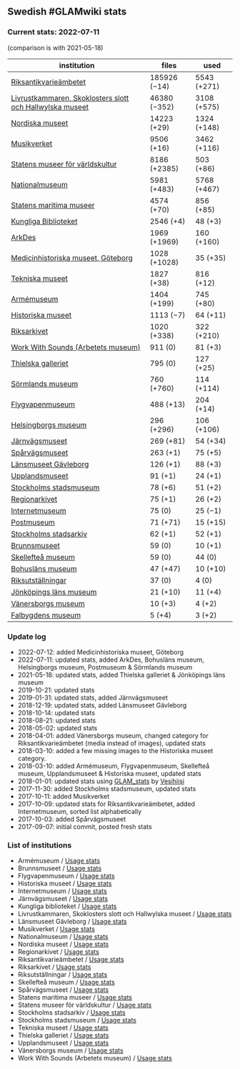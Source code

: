 ## Swedish #GLAMwiki stats

### Current stats: 2022-07-11

(comparison is with 2021-05-18)


| institution | files | used |
|---|---|---|
| [Riksantikvarieämbetet](https://commons.wikimedia.org/wiki/Category:Media_from_the_Swedish_National_Heritage_Board) | 185926 (−14) | 5543 (+271) |
| [Livrustkammaren, Skoklosters slott och Hallwylska museet](https://commons.wikimedia.org/wiki/Category:Images_from_Livrustkammaren_och_Skoklosters_slott_med_Stiftelsen_Hallwylska_museet) | 46380 (−352) | 3108 (+575) |
| [Nordiska museet](https://commons.wikimedia.org/wiki/Category:Images_from_Nordiska_museet) | 14223 (+29) | 1324 (+148) |
| [Musikverket](https://commons.wikimedia.org/wiki/Category:Images_from_the_Swedish_Performing_Arts_Agency) | 9506 (+16) | 3462 (+116) |
| [Statens museer för världskultur](https://commons.wikimedia.org/wiki/Category:Media_from_the_National_Museums_of_World_Culture) | 8186 (+2385) | 503 (+86) |
| [Nationalmuseum](https://commons.wikimedia.org/wiki/Category:Images_from_the_Nationalmuseum_Stockholm) | 5981 (+483) | 5768 (+467) |
| [Statens maritima museer](https://commons.wikimedia.org/wiki/Category:Images_from_Statens_maritima_museer) | 4574 (+70) | 856 (+85) |
| [Kungliga Biblioteket](https://commons.wikimedia.org/wiki/Category:Images_from_the_National_Library_of_Sweden) | 2546 (+4) | 48 (+3) |
| [ArkDes](https://commons.wikimedia.org/wiki/Category:Images_from_ArkDes) | 1969 (+1969) | 160 (+160) |
| [Medicinhistoriska museet, Göteborg](https://commons.wikimedia.org/wiki/Category:Images_from_Medicinhistoriska_museet,_Göteborg) | 1028 (+1028) | 35 (+35) |
| [Tekniska museet](https://commons.wikimedia.org/wiki/Category:Images_from_Tekniska_museet) | 1827 (+38) | 816 (+12) |
| [Armémuseum](https://commons.wikimedia.org/wiki/Category:Images_from_the_Swedish_Army_Museum) | 1404 (+199) | 745 (+80) |
| [Historiska museet](https://commons.wikimedia.org/wiki/Category:Images_from_Statens_historiska_museum) | 1113 (−7) | 64 (+11) |
| [Riksarkivet](https://commons.wikimedia.org/wiki/Category:Images_from_the_National_Archives_of_Sweden) | 1020 (+338) | 322 (+210) |
| [Work With Sounds (Arbetets museum)](https://commons.wikimedia.org/wiki/Category:Media_from_Work_With_Sounds) | 911 (0) | 81 (+3) |
| [Thielska galleriet](https://commons.wikimedia.org/wiki/Category:Media_contributed_by_Thielska_Galleriet_Stockholm_2020) | 795 (0) | 127 (+25) |
| [Sörmlands museum](https://commons.wikimedia.org/wiki/Category:All_images_from_Sörmlands_museum) | 760 (+760) | 114 (+114) |
| [Flygvapenmuseum](https://commons.wikimedia.org/wiki/Category:Images_from_the_Swedish_Air_Force_Museum) | 488 (+13) | 204 (+14) |
| [Helsingborgs museum](https://commons.wikimedia.org/wiki/Category:Images_from_Helsingborgs_museum) | 296 (+296) | 106 (+106) |
| [Järnvägsmuseet](https://commons.wikimedia.org/wiki/Category:Images_from_the_Swedish_Railway_Museum) | 269 (+81) | 54 (+34) |
| [Spårvägsmuseet](https://commons.wikimedia.org/wiki/Category:Images_from_Spårvägsmuseet) | 263 (+1) | 75 (+5) |
| [Länsmuseet Gävleborg](https://commons.wikimedia.org/wiki/Category:Images_from_Länsmuseet_Gävleborg) | 126 (+1) | 88 (+3) |
| [Upplandsmuseet](https://commons.wikimedia.org/wiki/Category:Images_from_Upplandsmuseet) | 91 (+1) | 24 (+1) |
| [Stockholms stadsmuseum](https://commons.wikimedia.org/wiki/Category:Images_from_Stockholms_stadsmuseum) | 78 (+6) | 51 (+2) |
| [Regionarkivet](https://commons.wikimedia.org/wiki/Category:Images_from_Regionarkivet) | 75 (+1) | 26 (+2) |
| [Internetmuseum](https://commons.wikimedia.org/wiki/Category:Images_from_Internetmuseum) | 75 (0) | 25 (−1) |
| [Postmuseum](https://commons.wikimedia.org/wiki/Category:Images_from_the_Swedish_Postal_Museum) | 71 (+71) | 15 (+15) |
| [Stockholms stadsarkiv](https://commons.wikimedia.org/wiki/Category:Images_from_Stockholms_stadsarkiv) | 62 (+1) | 52 (+1) |
| [Brunnsmuseet](https://commons.wikimedia.org/wiki/Category:Media_provided_by_Brunnsmuseet) | 59 (0) | 10 (+1) |
| [Skellefteå museum](https://commons.wikimedia.org/wiki/Category:Images_from_Skellefteå_Museum) | 59 (0) | 44 (0) |
| [Bohusläns museum](https://commons.wikimedia.org/wiki/Category:Images_from_Bohusläns_museum) | 47 (+47) | 10 (+10) |
| [Riksutställningar](https://commons.wikimedia.org/wiki/Category:Images_from_Riksutställningar) | 37 (0) | 4 (0) |
| [Jönköpings läns museum](https://commons.wikimedia.org/wiki/Category:Images_from_Jönköpings_läns_museum) | 21 (+10) | 11 (+4) |
| [Vänersborgs museum](https://commons.wikimedia.org/wiki/Category:Images_from_Vänersborgs_museum) | 10 (+3) | 4 (+2) |
| [Falbygdens museum](https://commons.wikimedia.org/wiki/Category:Images_from_Falbygdens_museum) | 5 (+4) | 3 (+2) |

### Update log

* 2022-07-12: added Medicinhistoriska museet, Göteborg
* 2022-07-11: updated stats, added ArkDes, Bohusläns museum, Helsingborgs museum, Postmuseum & Sörmlands museum
* 2021-05-18: updated stats, added Thielska galleriet & Jönköpings läns museum
* 2019-10-21: updated stats
* 2019-01-31: updated stats, added Järnvägsmuseet
* 2018-12-19: updated stats, added Länsmuseet Gävleborg
* 2018-10-14: updated stats
* 2018-08-21: updated stats
* 2018-05-02: updated stats
* 2018-04-01: added Vänersborgs museum, changed category for Riksantikvarieämbetet (media instead of images), updated stats
* 2018-03-10: added a few missing images to the Historiska museet category.
* 2018-03-10: added Armémuseum, Flygvapenmuseum, Skellefteå museum, Upplandsmuseet & Historiska museet, updated stats
* 2018-01-01: updated stats using [GLAM_stats](https://github.com/Ambrosiani/GLAM_stats) by [Vesihiisi](https://github.com/Vesihiisi)
* 2017-11-30: added Stockholms stadsmuseum, updated stats
* 2017-10-11: added Musikverket
* 2017-10-09: updated stats for Riksantikvarieämbetet, added Internetmuseum, sorted list alphabetically
* 2017-10-03: added Spårvägsmuseet
* 2017-09-07: initial commit, posted fresh stats

### List of institutions

* Armémuseum / [Usage stats](https://tools.wmflabs.org/glamtools/glamorous.php?doit=1&category=Images+from+the+Swedish+Army+Museum&use_globalusage=1&ns0=1&depth=9&projects[wikipedia]=1&projects[wikimedia]=1&projects[wikisource]=1&projects[wikibooks]=1&projects[wikiquote]=1&projects[wiktionary]=1&projects[wikinews]=1&projects[wikivoyage]=1&projects[wikispecies]=1&projects[mediawiki]=1&projects[wikidata]=1&projects[wikiversity]=1)
* Brunnsmuseet / [Usage stats](https://tools.wmflabs.org/glamtools/glamorous.php?doit=1&category=Media+provided+by+Brunnsmuseet&use_globalusage=1&ns0=1&depth=9&projects[wikipedia]=1&projects[wikimedia]=1&projects[wikisource]=1&projects[wikibooks]=1&projects[wikiquote]=1&projects[wiktionary]=1&projects[wikinews]=1&projects[wikivoyage]=1&projects[wikispecies]=1&projects[mediawiki]=1&projects[wikidata]=1&projects[wikiversity]=1)
* Flygvapenmuseum / [Usage stats](https://tools.wmflabs.org/glamtools/glamorous.php?doit=1&category=Images+from+the+Swedish+Air+Force+Museum&use_globalusage=1&ns0=1&depth=9&projects[wikipedia]=1&projects[wikimedia]=1&projects[wikisource]=1&projects[wikibooks]=1&projects[wikiquote]=1&projects[wiktionary]=1&projects[wikinews]=1&projects[wikivoyage]=1&projects[wikispecies]=1&projects[mediawiki]=1&projects[wikidata]=1&projects[wikiversity]=1)
* Historiska museet / [Usage stats](https://tools.wmflabs.org/glamtools/glamorous.php?doit=1&category=Images+from+Statens+historiska+museum&use_globalusage=1&ns0=1&depth=9&projects[wikipedia]=1&projects[wikimedia]=1&projects[wikisource]=1&projects[wikibooks]=1&projects[wikiquote]=1&projects[wiktionary]=1&projects[wikinews]=1&projects[wikivoyage]=1&projects[wikispecies]=1&projects[mediawiki]=1&projects[wikidata]=1&projects[wikiversity]=1)
* Internetmuseum / [Usage stats](https://tools.wmflabs.org/glamtools/glamorous.php?doit=1&category=Images+from+Internetmuseum&use_globalusage=1&ns0=1&depth=9&projects[wikipedia]=1&projects[wikimedia]=1&projects[wikisource]=1&projects[wikibooks]=1&projects[wikiquote]=1&projects[wiktionary]=1&projects[wikinews]=1&projects[wikivoyage]=1&projects[wikispecies]=1&projects[mediawiki]=1&projects[wikidata]=1&projects[wikiversity]=1)
* Järnvägsmuseet / [Usage stats](https://tools.wmflabs.org/glamtools/glamorous.php?doit=1&category=Images+from+Järnvägsmuseet&use_globalusage=1&ns0=1&depth=9&projects[wikipedia]=1&projects[wikimedia]=1&projects[wikisource]=1&projects[wikibooks]=1&projects[wikiquote]=1&projects[wiktionary]=1&projects[wikinews]=1&projects[wikivoyage]=1&projects[wikispecies]=1&projects[mediawiki]=1&projects[wikidata]=1&projects[wikiversity]=1)
* Kungliga biblioteket / [Usage stats](https://tools.wmflabs.org/glamtools/glamorous.php?doit=1&category=Images+from+the+National+Library+of+Sweden&use_globalusage=1&ns0=1&depth=9&projects[wikipedia]=1&projects[wikimedia]=1&projects[wikisource]=1&projects[wikibooks]=1&projects[wikiquote]=1&projects[wiktionary]=1&projects[wikinews]=1&projects[wikivoyage]=1&projects[wikispecies]=1&projects[mediawiki]=1&projects[wikidata]=1&projects[wikiversity]=1)
* Livrustkammaren, Skoklosters slott och Hallwylska museet / [Usage stats](https://tools.wmflabs.org/glamtools/glamorous.php?doit=1&category=Images+from+Livrustkammaren+och+Skoklosters+slott+med+Stiftelsen+Hallwylska+museet&use_globalusage=1&ns0=1&depth=9&projects[wikipedia]=1&projects[wikimedia]=1&projects[wikisource]=1&projects[wikibooks]=1&projects[wikiquote]=1&projects[wiktionary]=1&projects[wikinews]=1&projects[wikivoyage]=1&projects[wikispecies]=1&projects[mediawiki]=1&projects[wikidata]=1&projects[wikiversity]=1)
* Länsmuseet Gävleborg / [Usage stats](https://tools.wmflabs.org/glamtools/glamorous.php?doit=1&category=Images+from+Länsmuseet+Gävleborg&use_globalusage=1&ns0=1&depth=9&projects[wikipedia]=1&projects[wikimedia]=1&projects[wikisource]=1&projects[wikibooks]=1&projects[wikiquote]=1&projects[wiktionary]=1&projects[wikinews]=1&projects[wikivoyage]=1&projects[wikispecies]=1&projects[mediawiki]=1&projects[wikidata]=1&projects[wikiversity]=1)
* Musikverket / [Usage stats](https://tools.wmflabs.org/glamtools/glamorous.php?doit=1&category=Images+from+the+Swedish+Performing+Arts+Agency&use_globalusage=1&ns0=1&depth=9&projects[wikipedia]=1&projects[wikimedia]=1&projects[wikisource]=1&projects[wikibooks]=1&projects[wikiquote]=1&projects[wiktionary]=1&projects[wikinews]=1&projects[wikivoyage]=1&projects[wikispecies]=1&projects[mediawiki]=1&projects[wikidata]=1&projects[wikiversity]=1)
* Nationalmuseum / [Usage stats](https://tools.wmflabs.org/glamtools/glamorous.php?doit=1&category=Images+from+the+Nationalmuseum+Stockholm&use_globalusage=1&ns0=1&depth=9&projects[wikipedia]=1&projects[wikimedia]=1&projects[wikisource]=1&projects[wikibooks]=1&projects[wikiquote]=1&projects[wiktionary]=1&projects[wikinews]=1&projects[wikivoyage]=1&projects[wikispecies]=1&projects[mediawiki]=1&projects[wikidata]=1&projects[wikiversity]=1)
* Nordiska museet / [Usage stats](https://tools.wmflabs.org/glamtools/glamorous.php?doit=1&category=Images+from+Nordiska+museet&use_globalusage=1&ns0=1&depth=9&projects[wikipedia]=1&projects[wikimedia]=1&projects[wikisource]=1&projects[wikibooks]=1&projects[wikiquote]=1&projects[wiktionary]=1&projects[wikinews]=1&projects[wikivoyage]=1&projects[wikispecies]=1&projects[mediawiki]=1&projects[wikidata]=1&projects[wikiversity]=1)
* Regionarkivet / [Usage stats](https://tools.wmflabs.org/glamtools/glamorous.php?doit=1&category=Images+from+Regionarkivet&use_globalusage=1&ns0=1&depth=9&projects[wikipedia]=1&projects[wikimedia]=1&projects[wikisource]=1&projects[wikibooks]=1&projects[wikiquote]=1&projects[wiktionary]=1&projects[wikinews]=1&projects[wikivoyage]=1&projects[wikispecies]=1&projects[mediawiki]=1&projects[wikidata]=1&projects[wikiversity]=1)
* Riksantikvarieämbetet / [Usage stats](https://tools.wmflabs.org/glamtools/glamorous.php?doit=1&category=Media+from+the+Swedish+National+Heritage+Board&use_globalusage=1&ns0=1&depth=9&projects[wikipedia]=1&projects[wikimedia]=1&projects[wikisource]=1&projects[wikibooks]=1&projects[wikiquote]=1&projects[wiktionary]=1&projects[wikinews]=1&projects[wikivoyage]=1&projects[wikispecies]=1&projects[mediawiki]=1&projects[wikidata]=1&projects[wikiversity]=1)
* Riksarkivet / [Usage stats](https://tools.wmflabs.org/glamtools/glamorous.php?doit=1&category=Images+from+the+National+Archives+of+Sweden&use_globalusage=1&ns0=1&depth=9&projects[wikipedia]=1&projects[wikimedia]=1&projects[wikisource]=1&projects[wikibooks]=1&projects[wikiquote]=1&projects[wiktionary]=1&projects[wikinews]=1&projects[wikivoyage]=1&projects[wikispecies]=1&projects[mediawiki]=1&projects[wikidata]=1&projects[wikiversity]=1)
* Riksutställningar / [Usage stats](https://tools.wmflabs.org/glamtools/glamorous.php?doit=1&category=Images+from+Riksutställningar&use_globalusage=1&ns0=1&depth=9&projects[wikipedia]=1&projects[wikimedia]=1&projects[wikisource]=1&projects[wikibooks]=1&projects[wikiquote]=1&projects[wiktionary]=1&projects[wikinews]=1&projects[wikivoyage]=1&projects[wikispecies]=1&projects[mediawiki]=1&projects[wikidata]=1&projects[wikiversity]=1)
* Skellefteå museum / [Usage stats](https://tools.wmflabs.org/glamtools/glamorous.php?doit=1&category=Images+from+Skellefteå+Museum&use_globalusage=1&ns0=1&depth=9&projects[wikipedia]=1&projects[wikimedia]=1&projects[wikisource]=1&projects[wikibooks]=1&projects[wikiquote]=1&projects[wiktionary]=1&projects[wikinews]=1&projects[wikivoyage]=1&projects[wikispecies]=1&projects[mediawiki]=1&projects[wikidata]=1&projects[wikiversity]=1)
* Spårvägsmuseet / [Usage stats](https://tools.wmflabs.org/glamtools/glamorous.php?doit=1&category=Images+from+Spårvägsmuseet&use_globalusage=1&ns0=1&depth=9&projects[wikipedia]=1&projects[wikimedia]=1&projects[wikisource]=1&projects[wikibooks]=1&projects[wikiquote]=1&projects[wiktionary]=1&projects[wikinews]=1&projects[wikivoyage]=1&projects[wikispecies]=1&projects[mediawiki]=1&projects[wikidata]=1&projects[wikiversity]=1)
* Statens maritima museer / [Usage stats](https://tools.wmflabs.org/glamtools/glamorous.php?doit=1&category=Images+from+Statens+maritima+museer&use_globalusage=1&ns0=1&depth=9&projects[wikipedia]=1&projects[wikimedia]=1&projects[wikisource]=1&projects[wikibooks]=1&projects[wikiquote]=1&projects[wiktionary]=1&projects[wikinews]=1&projects[wikivoyage]=1&projects[wikispecies]=1&projects[mediawiki]=1&projects[wikidata]=1&projects[wikiversity]=1)
* Statens museer för världskultur / [Usage stats](https://tools.wmflabs.org/glamtools/glamorous.php?doit=1&category=Media+from+the+National+Museums+of+World+Culture&use_globalusage=1&ns0=1&depth=9&projects[wikipedia]=1&projects[wikimedia]=1&projects[wikisource]=1&projects[wikibooks]=1&projects[wikiquote]=1&projects[wiktionary]=1&projects[wikinews]=1&projects[wikivoyage]=1&projects[wikispecies]=1&projects[mediawiki]=1&projects[wikidata]=1&projects[wikiversity]=1)
* Stockholms stadsarkiv / [Usage stats](https://tools.wmflabs.org/glamtools/glamorous.php?doit=1&category=Images+by+Stockholms+stadsarkiv&use_globalusage=1&ns0=1&depth=9&projects[wikipedia]=1&projects[wikimedia]=1&projects[wikisource]=1&projects[wikibooks]=1&projects[wikiquote]=1&projects[wiktionary]=1&projects[wikinews]=1&projects[wikivoyage]=1&projects[wikispecies]=1&projects[mediawiki]=1&projects[wikidata]=1&projects[wikiversity]=1)
* Stockholms stadsmuseum / [Usage stats](https://tools.wmflabs.org/glamtools/glamorous.php?doit=1&category=Images+from+Stockholms+stadsmuseum&use_globalusage=1&ns0=1&depth=9&projects[wikipedia]=1&projects[wikimedia]=1&projects[wikisource]=1&projects[wikibooks]=1&projects[wikiquote]=1&projects[wiktionary]=1&projects[wikinews]=1&projects[wikivoyage]=1&projects[wikispecies]=1&projects[mediawiki]=1&projects[wikidata]=1&projects[wikiversity]=1)
* Tekniska museet / [Usage stats](https://tools.wmflabs.org/glamtools/glamorous.php?doit=1&category=Images+from+Tekniska+museet&use_globalusage=1&ns0=1&depth=9&projects[wikipedia]=1&projects[wikimedia]=1&projects[wikisource]=1&projects[wikibooks]=1&projects[wikiquote]=1&projects[wiktionary]=1&projects[wikinews]=1&projects[wikivoyage]=1&projects[wikispecies]=1&projects[mediawiki]=1&projects[wikidata]=1&projects[wikiversity]=1)
* Thielska galleriet / [Usage stats](https://glamtools.toolforge.org/glamorous.php?doit=1&category=Media+contributed+by+Thielska+Galleriet+Stockholm+2020&use_globalusage=1&ns0=1&depth=9&projects[wikipedia]=1&projects[wikimedia]=1&projects[wikisource]=1&projects[wikibooks]=1&projects[wikiquote]=1&projects[wiktionary]=1&projects[wikinews]=1&projects[wikivoyage]=1&projects[wikispecies]=1&projects[mediawiki]=1&projects[wikidata]=1&projects[wikiversity]=1)
* Upplandsmuseet / [Usage stats](https://tools.wmflabs.org/glamtools/glamorous.php?doit=1&category=Images+from+Upplandsmuseet&use_globalusage=1&ns0=1&depth=9&projects[wikipedia]=1&projects[wikimedia]=1&projects[wikisource]=1&projects[wikibooks]=1&projects[wikiquote]=1&projects[wiktionary]=1&projects[wikinews]=1&projects[wikivoyage]=1&projects[wikispecies]=1&projects[mediawiki]=1&projects[wikidata]=1&projects[wikiversity]=1)
* Vänersborgs museum / [Usage stats](https://tools.wmflabs.org/glamtools/glamorous.php?doit=1&category=Images+from+Vänersborgs+museum&use_globalusage=1&ns0=1&depth=9&projects[wikipedia]=1&projects[wikimedia]=1&projects[wikisource]=1&projects[wikibooks]=1&projects[wikiquote]=1&projects[wiktionary]=1&projects[wikinews]=1&projects[wikivoyage]=1&projects[wikispecies]=1&projects[mediawiki]=1&projects[wikidata]=1&projects[wikiversity]=1)
* Work With Sounds (Arbetets museum) / [Usage stats](https://tools.wmflabs.org/glamtools/glamorous.php?doit=1&category=Media+from+Work+With+Sounds&use_globalusage=1&ns0=1&depth=9&projects[wikipedia]=1&projects[wikimedia]=1&projects[wikisource]=1&projects[wikibooks]=1&projects[wikiquote]=1&projects[wiktionary]=1&projects[wikinews]=1&projects[wikivoyage]=1&projects[wikispecies]=1&projects[mediawiki]=1&projects[wikidata]=1&projects[wikiversity]=1)
